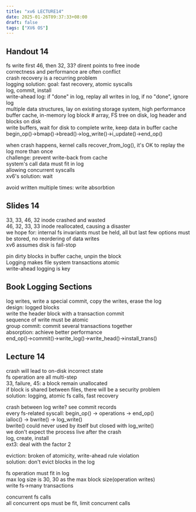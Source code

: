 ```yaml
---
title: "xv6 LECTURE14"
date: 2025-01-26T09:37:33+08:00
draft: false
tags: ["XV6 OS"]
---
```


## Handout 14

fs write first 46, then 32, 33? dirent points to free inode  
correctness and performance are often conflict  
crash recovery is a recurring problem  
logging solution: goal: fast recovery, atomic syscalls  
log, commit, install  
write-ahead log: if "done" in log, replay all writes in log, if no "done", ignore log  
multiple data structures, lay on existing storage system, high performance  
buffer cache, in-memory log block # array, FS tree on disk, log header and blocks on disk  
write buffers, wait for disk to complete write, keep data in buffer cache  
begin_op()->bmap()->bread()->log_write()->i_update()->end_op()  

when crash happens, kernel calls recover_from_log(), it's OK to replay the log more than once  
challenge: prevent write-back from cache  
system's call data must fit in log  
allowing concurrent syscalls  
xv6's solution: wait  

avoid written multiple times: write absorbtion  

## Slides 14

33, 33, 46, 32 inode crashed and wasted  
46, 32, 33, 33 inode reallocated, causing a disaster  
we hope for: internal fs invariants must be held, all but last few options must be stored, no reordering of data writes  
xv6 assumes disk is fail-stop  

pin dirty blocks in buffer cache, unpin the block  
Logging makes file system transactions atomic  
write-ahead logging is key  

## Book Logging Sections

log writes, write a special commit, copy the writes, erase the log  
design: logged blocks  
write the header block with a transaction commit  
sequence of write must be atomic  
group commit: commit several transactions together  
absorption: achieve better performance  
end_op()->commit()->write_log()->write_head()->install_trans()  

## Lecture 14

crash will lead to on-disk incorrect state  
fs operation are all multi-step  
33, failure, 45: a block remain unallocated  
if block is shared between files, there will be a security problem  
solution: logging, atomic fs calls, fast recovery  

crash between log write? see commit records  
every fs-related syscall: begin_op() -> operations -> end_op()  
ialloc() -> bwrite() -> log_write()  
bwrite() could never used by itself but closed with log_write()  
we don't expect the process live after the crash  
log, create, install  
ext3: deal with the factor 2  

eviction: broken of atomicity, write-ahead rule violation  
solution: don't evict blocks in the log  

fs operation must fit in log  
max log size is 30, 30 as the max block size(operation writes)  
write fs->many transactions  

concurrent fs calls  
all concurrent ops must be fit, limit concurrent calls  
